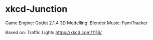 # xkcd-Junction

Game Engine: Godot 2.1.4
3D Modelling: Blender
Music: FamiTracker

Based on: Traffic Lights https://xkcd.com/1116/
